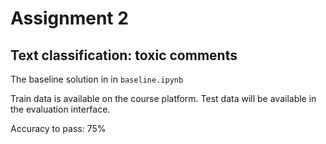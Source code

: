 # Assignment 2
## Text classification: toxic comments

The baseline solution in in `baseline.ipynb`

Train data is available on the course platform. Test data will be available in the evaluation interface.
 
 Accuracy to pass: 75%